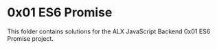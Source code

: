 # 0x01 ES6 Promise

This folder contains solutions for the ALX JavaScript Backend 0x01 ES6 Promise project.
